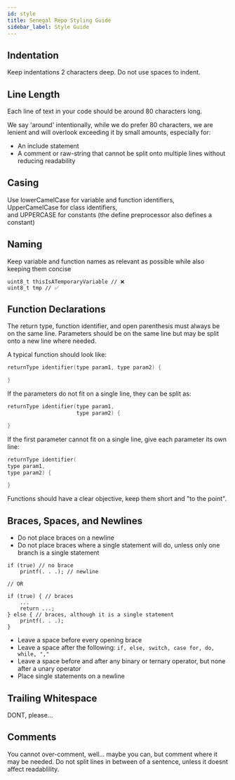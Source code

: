 ```yaml
---
id: style
title: Senegal Repo Styling Guide
sidebar_label: Style Guide
---
```


## Indentation

Keep indentations 2 characters deep. Do not use spaces to indent.

## Line Length

Each line of text in your code should be around 80 characters long.

We say 'around' intentionally, while we do prefer 80 characters, we are lenient and will overlook exceeding it by small amounts, especially for:

- An include statement
- A comment or raw-string that cannot be split onto multiple lines without reducing readability

## Casing
Use lowerCamelCase for variable and function identifiers,<br/>
UpperCamelCase for class identifiers,<br/>
and UPPERCASE for constants (the define preprocessor also defines a constant)

## Naming
Keep variable and function names as relevant as possible while also keeping them concise

```
uint8_t thisIsATemporaryVariable // ❌
uint8_t tmp // ✅
```

## Function Declarations

The return type, function identifier, and open parenthesis must always be on the same line. Parameters should be on the same line but may be split onto a new line where needed.

A typical function should look like:

```c
returnType identifier(type param1, type param2) {

}
```

If the parameters do not fit on a single line, they can be split as:

```c
returnType identifier(type param1,
                      type param2) {

}
```

If the first parameter cannot fit on a single line, give each parameter its own line:
```c
returnType identifier(
type param1,
type param2) {

}
```

Functions should have a clear objective, keep them short and "to the point".

## Braces, Spaces, and Newlines
- Do not place braces on a newline
- Do not place braces where a single statement will do, unless only one branch is a single statement

```
if (true) // no brace
    printf(. . .); // newline

// OR

if (true) { // braces
    ...
    return ...;
} else { // braces, although it is a single statement 
    printf(. . .); 
}
```

- Leave a space before every opening brace
- Leave a space after the following: `if, else, switch, case for, do, while, ","`
- Leave a space before and after any binary or ternary operator, but none after a unary operator
- Place single statements on a newline

## Trailing Whitespace
DONT, please...

## Comments
You cannot over-comment, well... maybe you can, but comment where it may be needed. Do not split lines in between of a sentence, unless it doesnt affect readablility.
